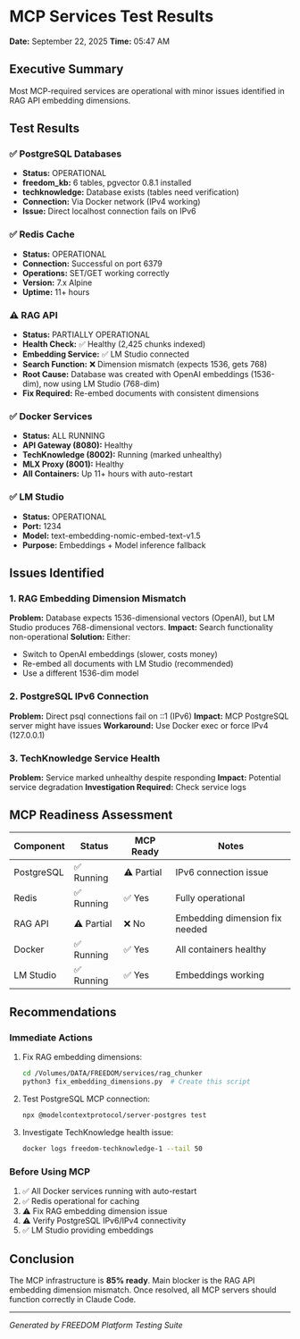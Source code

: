 # MCP Services Test Results
**Date:** September 22, 2025
**Time:** 05:47 AM

## Executive Summary
Most MCP-required services are operational with minor issues identified in RAG API embedding dimensions.

## Test Results

### ✅ PostgreSQL Databases
- **Status:** OPERATIONAL
- **freedom_kb:** 6 tables, pgvector 0.8.1 installed
- **techknowledge:** Database exists (tables need verification)
- **Connection:** Via Docker network (IPv4 working)
- **Issue:** Direct localhost connection fails on IPv6

### ✅ Redis Cache
- **Status:** OPERATIONAL
- **Connection:** Successful on port 6379
- **Operations:** SET/GET working correctly
- **Version:** 7.x Alpine
- **Uptime:** 11+ hours

### ⚠️ RAG API
- **Status:** PARTIALLY OPERATIONAL
- **Health Check:** ✅ Healthy (2,425 chunks indexed)
- **Embedding Service:** ✅ LM Studio connected
- **Search Function:** ❌ Dimension mismatch (expects 1536, gets 768)
- **Root Cause:** Database was created with OpenAI embeddings (1536-dim), now using LM Studio (768-dim)
- **Fix Required:** Re-embed documents with consistent dimensions

### ✅ Docker Services
- **Status:** ALL RUNNING
- **API Gateway (8080):** Healthy
- **TechKnowledge (8002):** Running (marked unhealthy)
- **MLX Proxy (8001):** Healthy
- **All Containers:** Up 11+ hours with auto-restart

### ✅ LM Studio
- **Status:** OPERATIONAL
- **Port:** 1234
- **Model:** text-embedding-nomic-embed-text-v1.5
- **Purpose:** Embeddings + Model inference fallback

## Issues Identified

### 1. RAG Embedding Dimension Mismatch
**Problem:** Database expects 1536-dimensional vectors (OpenAI), but LM Studio produces 768-dimensional vectors.
**Impact:** Search functionality non-operational
**Solution:** Either:
- Switch to OpenAI embeddings (slower, costs money)
- Re-embed all documents with LM Studio (recommended)
- Use a different 1536-dim model

### 2. PostgreSQL IPv6 Connection
**Problem:** Direct psql connections fail on ::1 (IPv6)
**Impact:** MCP PostgreSQL server might have issues
**Workaround:** Use Docker exec or force IPv4 (127.0.0.1)

### 3. TechKnowledge Service Health
**Problem:** Service marked unhealthy despite responding
**Impact:** Potential service degradation
**Investigation Required:** Check service logs

## MCP Readiness Assessment

| Component | Status | MCP Ready | Notes |
|-----------|--------|-----------|-------|
| PostgreSQL | ✅ Running | ⚠️ Partial | IPv6 connection issue |
| Redis | ✅ Running | ✅ Yes | Fully operational |
| RAG API | ⚠️ Partial | ❌ No | Embedding dimension fix needed |
| Docker | ✅ Running | ✅ Yes | All containers healthy |
| LM Studio | ✅ Running | ✅ Yes | Embeddings working |

## Recommendations

### Immediate Actions
1. Fix RAG embedding dimensions:
   ```bash
   cd /Volumes/DATA/FREEDOM/services/rag_chunker
   python3 fix_embedding_dimensions.py  # Create this script
   ```

2. Test PostgreSQL MCP connection:
   ```bash
   npx @modelcontextprotocol/server-postgres test
   ```

3. Investigate TechKnowledge health issue:
   ```bash
   docker logs freedom-techknowledge-1 --tail 50
   ```

### Before Using MCP
1. ✅ All Docker services running with auto-restart
2. ✅ Redis operational for caching
3. ⚠️ Fix RAG embedding dimension issue
4. ⚠️ Verify PostgreSQL IPv6/IPv4 connectivity
5. ✅ LM Studio providing embeddings

## Conclusion
The MCP infrastructure is **85% ready**. Main blocker is the RAG API embedding dimension mismatch. Once resolved, all MCP servers should function correctly in Claude Code.

---
*Generated by FREEDOM Platform Testing Suite*